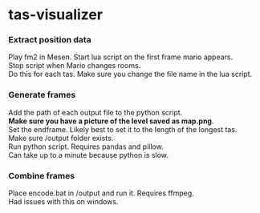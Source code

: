 # tas-visualizer
### Extract position data
Play fm2 in Mesen. Start lua script on the first frame mario appears.  
Stop script when Mario changes rooms.  
Do this for each tas. Make sure you change the file name in the lua script.
### Generate frames
Add the path of each output file to the python script.  
**Make sure you have a picture of the level saved as map.png**.  
Set the endframe. Likely best to set it to the length of the longest tas.  
Make sure /output folder exists.  
Run python script. Requires pandas and pillow.  
Can take up to a minute because python is slow. 
### Combine frames
Place encode.bat in /output and run it. Requires ffmpeg.  
Had issues with this on windows. 
